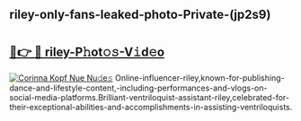 ## riley-only-fans​-leaked-photo​-Private-(jp2s9)


# <h2><a href="https://mediaupload.pro?title=riley&ref=git">🔗👉 🔴 riley-P𝚑ot𝚘𝚜-V𝚒d𝚎o</a></h2>

[![Corinna Kopf Nue Nu𝚍e𝚜](https://i.imgur.com/0qMVB7G.gif)](https://mediaupload.pro?title=riley&ref=git)
Online-influencer-riley,known-for-publishing-dance-and-lifestyle-content,-including-performances-and-vlogs-on-social-media-platforms.Brilliant-ventriloquist-assistant-riley,celebrated-for-their-exceptional-abilities-and-accomplishments-in-assisting-ventriloquists.  